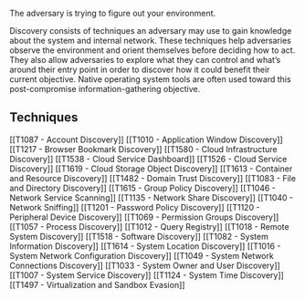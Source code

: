 The adversary is trying to figure out your environment.

Discovery consists of techniques an adversary may use to gain knowledge about the system and internal network. These techniques help adversaries observe the environment and orient themselves before deciding how to act. They also allow adversaries to explore what they can control and what’s around their entry point in order to discover how it could benefit their current objective. Native operating system tools are often used toward this post-compromise information-gathering objective.

## Techniques

[[T1087 - Account Discovery]]
[[T1010 - Application Window Discovery]]
[[T1217 - Browser Bookmark Discovery]]
[[T1580 - Cloud Infrastructure Discovery]]
[[T1538 - Cloud Service Dashboard]]
[[T1526 - Cloud Service Discovery]]
[[T1619 - Cloud Storage Object Discovery]]
[[T1613 - Container and Resource Discovery]]
[[T1482 - Domain Trust Discovery]]
[[T1083 - File and Directory Discovery]]
[[T1615 - Group Policy Discovery]]
[[T1046 - Network Service Scanning]]
[[T1135 - Network Share Discovery]]
[[T1040 - Network Sniffing]]
[[T1201 - Password Policy Discovery]]
[[T1120 - Peripheral Device Discovery]]
[[T1069 - Permission Groups Discovery]]
[[T1057 - Process Discovery]]
[[T1012 - Query Registry]]
[[T1018 - Remote System Discovery]]
[[T1518 - Software Discovery]]
[[T1082 - System Information Discovery]]
[[T1614 - System Location Discovery]]
[[T1016 - System Network Configuration Discovery]]
[[T1049 - System Network Connections Discovery]]
[[T1033 - System Owner and User Discovery]]
[[T1007 - System Service Discovery]]
[[T1124 - System Time Discovery]]
[[T1497 - Virtualization and Sandbox Evasion]]